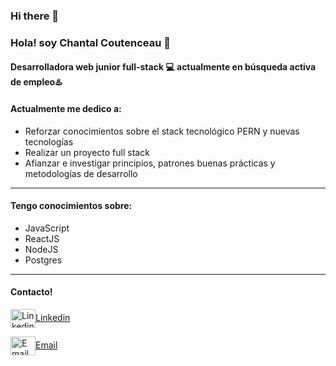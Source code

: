 ### Hi there 👋

<!--
**chanticou/chanticou** is a ✨ _special_ ✨ repository because its `README.md` (this file) appears on your GitHub profile.
Here are some ideas to get you started:
- 🔭 I’m currently working on ...
- 🌱 I’m currently learning ...
- 👯 I’m looking to collaborate on ...
- 🤔 I’m looking for help with ...
- 💬 Ask me about ...
- 📫 How to reach me: ...
- 😄 Pronouns: ...
- ⚡ Fun fact: ...
-->
### Hola! soy Chantal Coutenceau 👋
#### Desarrolladora web junior full-stack 💻 actualmente en **búsqueda activa** de empleo♨️




#### Actualmente me dedico a:


- Reforzar conocimientos sobre el stack tecnológico PERN y nuevas tecnologías
- Realizar un proyecto full stack 
- Afianzar e investigar principios, patrones buenas prácticas y metodologías de desarrollo
___



#### Tengo conocimientos sobre:
<ul>
  <li>JavaScript</li>
  <li>ReactJS</li>
  <li>NodeJS</li>
  <li>Postgres</li>
</ul>

___

#### Contacto!

<a href="https://www.linkedin.com/in/chantal-denise-coutenceau/" target="blank"><img align="center" src="https://cdn.jsdelivr.net/npm/simple-icons@3.0.1/icons/linkedin.svg" alt="Linkedin" height="30" width="40" />Linkedin</a>


<a href="chanticou@gmail.com " target="blank"><img align="center" src="https://cdn.jsdelivr.net/npm/simple-icons@3.0.1/icons/gmail.svg" alt="Email" height="30" width="40" />Email</a>
</p>
